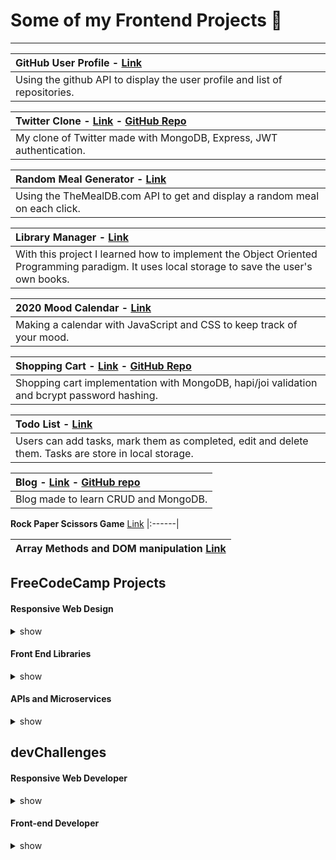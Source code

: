 # Some of my Frontend Projects :rocket:
---

|**GitHub User Profile** - [Link](https://github.com/ezzep66/github-profile-api)|
|:------|
|Using the github API to display the user profile and list of repositories.|


|**Twitter Clone** -  [Link](https://quiet-wave-46430.herokuapp.com/) - [GitHub Repo](https://github.com/ezzep66/twita-clone)|
|:------|
|My clone of Twitter made with MongoDB, Express, JWT authentication.|


|**Random Meal Generator** - [Link](https://github.com/ezzep66/random-meal-generator)|
|:------|
|Using the TheMealDB.com API to get and display a random meal on each click.|


|**Library Manager** - [Link](https://github.com/ezzep66/library-local-storage)|
|:------|
|With this project I learned how to implement the Object Oriented Programming paradigm. It uses local storage to save the user's own books.|


|**2020 Mood Calendar** - [Link](https://github.com/ezzep66/mood-tracker)|
|:------|
|Making a calendar with JavaScript and CSS to keep track of your mood.|


|**Shopping Cart** - [Link](https://aqueous-meadow-37744.herokuapp.com/) - [GitHub Repo](https://github.com/ezzep66/shopping-cart)|
|:------|
|Shopping cart implementation with MongoDB, hapi/joi validation and bcrypt password hashing.|


|**Todo List** - [Link](https://github.com/ezzep66/todo-js)|
|:------|
|Users can add tasks, mark them as completed, edit and delete them. Tasks are store in local storage.|


|**Blog** - [Link](https://obscure-hollows-19823.herokuapp.com/) - [GitHub repo](https://github.com/ezzep66/crud-blog)|
|:------|
|Blog made to learn CRUD and MongoDB.|

**Rock Paper Scissors Game** [Link](https://github.com/ezzep66/rock-paper-scissors)
|:------|

|**Array Methods and DOM manipulation** [Link](https://github.com/ezzep66/DOM-Array-Methods)|
|:------|

## FreeCodeCamp Projects

#### Responsive Web Design

<details><summary>show</summary>  
  
[Tribute Page](https://codepen.io/ezequiel_/full/WmYYYB)

[Contact Form](https://codepen.io/ezequiel_/full/jJdPgz)

[Landing Page](https://codepen.io/ezequiel_/full/EMJjYW)

[Technical Documentation](https://codepen.io/ezequiel_/full/ZPNedE)
</details>

#### Front End Libraries

<details><summary>show</summary>
  
  [Random Quote Machine](https://codepen.io/ezequiel_/full/zgoJQX) [w/React](https://ecaste-quotes.vercel.app/) 
  
  [Markdown Previewer](https://github.com/EzequielCaste/react-markdown-previewer)
  
  [Drum Machine](https://github.com/EzequielCaste/react-drum-machine)
  
  [JavaScript Calculator](https://github.com/EzequielCaste/react-calculator)
  
  [Pomodoro Clock](https://github.com/EzequielCaste/react-pomodoro-clock)
  
  </details>
  
#### APIs and Microservices

<details><summary>show</summary>
  
  [Timestamp Microservice](https://github.com/EzequielCaste/Timestamp-Microservice)  
  
  [Request Header Parser](https://github.com/EzequielCaste/Request-Header-Parser-Microservice)
  
  [URL Shortener](https://github.com/EzequielCaste/microurl-api)
  
  [Exercise Tracker](https://github.com/EzequielCaste/Exercise-Tracker)
  
  [File Metadata](https://github.com/EzequielCaste/File-Metadata-Microservice)
  
  </details>
  
## devChallenges

#### Responsive Web Developer

<details><summary>show</summary>
  
  [404 Not Found](https://github.com/EzequielCaste/404-not-found-challenge)  
  
  [My Team](https://github.com/EzequielCaste/my-team-page)
  
  [Interior Consultant](https://github.com/EzequielCaste/interior-consultant)
  
  [Recipe Page](https://github.com/EzequielCaste/recipe-page-challenge)
  
  [My Gallery](https://github.com/EzequielCaste/my-gallery-challenge)
  
  [Checkout Page](https://github.com/EzequielCaste/checkout-page-challenge)
    
  [My Homepage](https://github.com/EzequielCaste/homepage-challenge)
  
  [My Portfolio](https://github.com/EzequielCaste/my-portfolio-React)
  
  </details>

#### Front-end Developer

<details><summary>show</summary>  
  
  [Button component](https://github.com/EzequielCaste/button-component)
  
  [Input component](https://github.com/EzequielCaste/react-reusable-components/tree/main/input)
  
  [Windbnb](https://github.com/EzequielCaste/winbnb-v1)
  
  </details>

